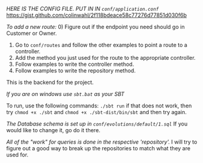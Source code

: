 *HERE IS THE CONFIG FILE. PUT IN IN `conf/application.conf`*
https://gist.github.com/colinwahl/2f118bdeace58c77276d77851d030f6b



*To add a new route:*
0) Figure out if the endpoint you need should go in Customer or Owner.
1) Go to `conf/routes` and follow the other examples to point a route to a controller.
2) Add the method you just used for the route to the appropriate controller.
3) Follow examples to write the controller method.
4) Follow examples to write the repository method.

This is the backend for the project.


*If you are on windows use `sbt.bat` as your SBT*

To run, use the following commands:
`./sbt run`
if that does not work, then try 
`chmod +x ./sbt`
and 
`chmod +x ./sbt-dist/bin/sbt`
and then try again.



*The Database schema is set up in `conf/evolutions/default/1.sql`*
If you would like to change it, go do it there.

*All of the "work" for queries is done in the respective 'repository'.*
I will try to figure out a good way to break up the repositories to match what they are used for.

